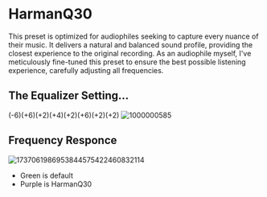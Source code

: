 # HarmanQ30
This preset is optimized for audiophiles seeking to capture every nuance of their music. It delivers a natural and balanced sound profile, providing the closest experience to the original recording. As an audiophile myself, I've meticulously fine-tuned this preset to ensure the best possible listening experience, carefully adjusting all frequencies.

## The Equalizer Setting...
(-6)(+6)(+2)(+4)(+2)(+6)(+2)(+2)
![1000000585](https://github.com/user-attachments/assets/61883535-d34a-4d26-b393-741286f620f4)



## Frequency Responce
![1737061986953844575422460832114](https://github.com/user-attachments/assets/a1865227-8dff-45bf-8b36-d9d874073686)
- Green is default
- Purple is HarmanQ30
